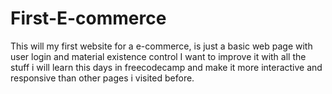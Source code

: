 # First-E-commerce
This will my first website for a e-commerce, is just a basic web page with user login and material existence control
I want to improve it with all the stuff i will learn this days in freecodecamp and make it more interactive and responsive than other pages i visited before.
